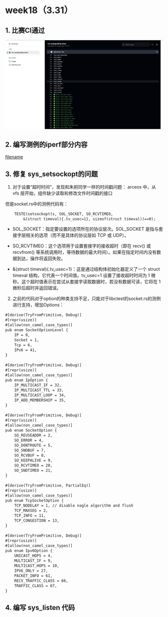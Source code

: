 # week18（3.31）

## 1. 比赛CI通过

![](../../asserts/0331/1.jpg ':class=myImageClass')


## 2. 编写测例的iperf部分内容

[filename](../../asserts/0331/iperf.md ':include :type=code')


## 3. 修复 sys_setsockopt的问题

1. 对于设置“超时时间”，发现和朱舸同学一样的时间戳问题： arceos 中，从 vfs 层开始，组件缺少读取和修改文件时间戳的接口

但是socket.rs中的测例代码有：

```
	TESTE(setsockopt(s, SOL_SOCKET, SO_RCVTIMEO,
		&(struct timeval){.tv_usec=1}, sizeof(struct timeval))==0);
```

- SOL_SOCKET：指定要设置的选项所在的协议层次。SOL_SOCKET 是指与套接字层相关的选项（而不是具体的协议层如 TCP 或 UDP）。

- SO_RCVTIMEO：这个选项用于设置套接字的接收超时（即在 recv() 或 recvfrom() 等系统调用时，等待数据的最大时间）。如果在指定时间内没有数据到达，操作将返回失败。

- &(struct timeval){.tv_usec=1}：这是通过结构体初始化器定义了一个 struct timeval 结构，它代表一个时间值。tv_usec=1 设置了接收超时时间为 1 微秒。这个超时值表示在尝试从套接字读取数据时，若没有数据可读，它将在 1 微秒后超时并返回错误。

2. 之前的代码对于option的种类支持不足，只能对于libctest的socket.rs的测例进行支持，增加Options：

```
#[derive(TryFromPrimitive, Debug)]
#[repr(usize)]
#[allow(non_camel_case_types)]
pub enum SocketOptionLevel {
    IP = 0,
    Socket = 1,
    Tcp = 6,
    IPv6 = 41,
}

#[derive(TryFromPrimitive, Debug)]
#[repr(usize)]
#[allow(non_camel_case_types)]
pub enum IpOption {
    IP_MULTICAST_IF = 32,
    IP_MULTICAST_TTL = 33,
    IP_MULTICAST_LOOP = 34,
    IP_ADD_MEMBERSHIP = 35,
}

#[derive(TryFromPrimitive, Debug)]
#[repr(usize)]
#[allow(non_camel_case_types)]
pub enum SocketOption {
    SO_REUSEADDR = 2,
    SO_ERROR = 4,
    SO_DONTROUTE = 5,
    SO_SNDBUF = 7,
    SO_RCVBUF = 8,
    SO_KEEPALIVE = 9,
    SO_RCVTIMEO = 20,
    SO_SNDTIMEO = 21,
}

#[derive(TryFromPrimitive, PartialEq)]
#[repr(usize)]
#[allow(non_camel_case_types)]
pub enum TcpSocketOption {
    TCP_NODELAY = 1, // disable nagle algorithm and flush
    TCP_MAXSEG = 2,
    TCP_INFO = 11,
    TCP_CONGESTION = 13,
}

#[derive(TryFromPrimitive, Debug)]
#[repr(usize)]
#[allow(non_camel_case_types)]
pub enum Ipv6Option {
    UNICAST_HOPS = 4,
    MULTICAST_IF = 9,
    MULTICAST_HOPS = 10,
    IPV6_ONLY = 27,
    PACKET_INFO = 61,
    RECV_TRAFFIC_CLASS = 66,
    TRAFFIC_CLASS = 67,
}
```

## 4. 编写 sys_listen 代码

